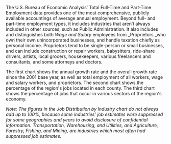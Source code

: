 The U.S. Bureau of Economic Analysis’ Total Full-Time and Part-Time Employment data provides one of the most comprehensive, publicly available accountings of average annual employment. Beyond full- and part-time employment types, it includes industries that aren’t always included in other sources, such as Public Administration. It also includes and distinguishes both _Wage and Salary_ employees from _Proprietors _who own their own unincorporated businesses, and handle taxation chiefly as personal income. Proprietors tend to be single-person or small businesses, and can include construction or repair workers, babysitters, ride-share drivers, artists, local grocers, housekeepers, various freelancers and consultants, and some attorneys and doctors. 

The first chart shows the annual growth rate and the overall growth rate since the 2001 base year, as well as total employment of all workers, wage and salary workers, and proprietors. The second chart shows the percentage of the region's jobs located in each county. The third chart shows the percentage of jobs that occur in various sectors of the region's economy. 

_Note: The figures in the Job Distribution by Industry chart do not always add up to 100%, because some industries’ job estimates were suppressed for some geographies and years to avoid disclosure of confidential information. Transportation, Warehousing, and Utilities, and Agriculture, Forestry, Fishing, and Mining, are industries which most often had suppressed job estimates._ 